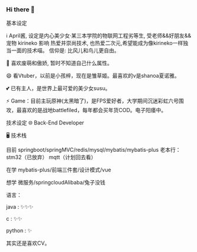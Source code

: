 ### Hi there 👋

<!--
**1152354885/1152354885** is a ✨ _special_ ✨ repository because its `README.md` (this file) appears on your GitHub profile.

Here are some ideas to get you started:

- 🔭 I’m currently working on ...
- 🌱 I’m currently learning ...
- 👯 I’m looking to collaborate on ...
- 🤔 I’m looking for help with ...
- 💬 Ask me about ...
- 📫 How to reach me: ...
- 😄 Pronouns: ...
- ⚡ Fun fact: ...
-->
基本设定

ℹ️ April酱, 设定是内心美少女·某三本学院的物联网工程劣等生, 受老师&&好朋友&&宠物 kirineko 影响 热爱并崇尚技术, 也热爱二次元,希望能成为像kirineko一样独当一面的技术喵。 信仰是: 比风儿和鸟儿更自由。

🤩 喜欢废萌和傲娇, 暂时不知道自己什么属性。

😄 看Vtuber，以前是小孩梓，现在是雏草姬。最喜欢的v是shanoa夏诺雅。

💕 已有主人，是世界上最可爱的美少女susu。

⚡ Game：目前主玩原神(太黑暗了)，是FPS爱好者，大学期间沉迷彩虹六号围攻，最喜欢的是战地battlefiled，每年都会买年货COD。电子阳痿中。

技术设定
🌐 Back-End  Developer

🖥 技术栈

目前 springboot/springMVC/redis/mysql/mybatis/mybatis-plus 老本行：stm32（已放弃） mqtt（计划回去看） 

在学 mybatis-plus/前端三件套/设计模式/vue

想学 微服务/springcloudAlibaba/兔子没钱

语言：

java        : ✨✨✨

c           : ✨✨

python      : ✨

其实还是喜欢CV。
